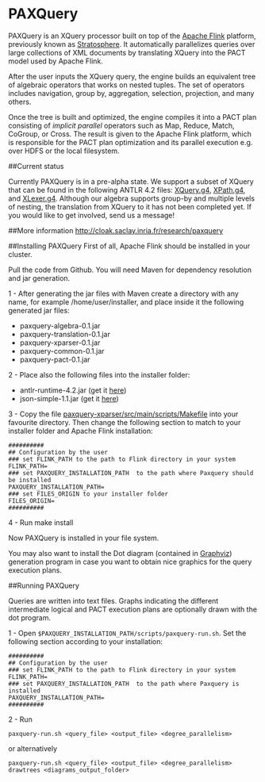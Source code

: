 # PAXQuery

PAXQuery is an XQuery processor built on top of the [Apache Flink](http://flink.apache.org/) platform, previously known as <a href="http://stratosphere.eu/" target="_blank">Stratosphere</a>. It automatically parallelizes queries over large collections of XML documents by translating XQuery into the PACT model used by Apache Flink.

After the user inputs the XQuery query, the engine builds an equivalent tree of algebraic operators that works on nested tuples. The set of operators includes navigation, group by, aggregation, selection, projection, and many others.

Once the tree is built and optimized, the engine compiles it into a PACT plan consisting of <em>implicit parallel</em> operators such as Map, Reduce, Match, CoGroup, or Cross. The result is given to the Apache Flink platform, which is responsible for the PACT plan optimization and its parallel execution e.g. over HDFS or the local filesystem.

##Current status

Currently PAXQuery is in a pre-alpha state. We support a subset of XQuery that can be found in the following ANTLR 4.2 files: [XQuery.g4](http://github.com/stratosphere/paxquery/blob/master/paxquery-xparser/src/main/java/fr/inria/oak/paxquery/xparser/XQuery.g4), [XPath.g4](https://github.com/stratosphere/paxquery/blob/master/paxquery-xparser/src/main/java/fr/inria/oak/paxquery/xparser/XPath.g4), and [XLexer.g4](https://github.com/stratosphere/paxquery/blob/master/paxquery-xparser/src/main/java/fr/inria/oak/paxquery/xparser/XLexer.g4). Although our algebra supports group-by and multiple levels of nesting, the translation from XQuery to it has not been completed yet. If you would like to get involved, send us a message!

##More information
http://cloak.saclay.inria.fr/research/paxquery

##Installing PAXQuery
First of all, Apache Flink should be installed in your cluster.

Pull the code from Github. You will need Maven for dependency resolution and jar generation.

1 - After generating the jar files with Maven create a directory with any name, for example /home/user/installer, and place inside it the following generated jar files:

- paxquery-algebra-0.1.jar
- paxquery-translation-0.1.jar
- paxquery-xparser-0.1.jar
- paxquery-common-0.1.jar
- paxquery-pact-0.1.jar

2 - Place also the following files into the installer folder:

- antlr-runtime-4.2.jar (get it [here](http://www.antlr.org/download/antlr-runtime-4.2.jar))
- json-simple-1.1.jar (get it [here](https://json-simple.googlecode.com/files/json_simple-1.1.jar))

3 - Copy the file [paxquery-xparser/src/main/scripts/Makefile](http://github.com/stratosphere/paxquery/blob/master/paxquery-xparser/src/main/scripts/Makefile) into your favourite directory. Then change the following section to match to your installer folder and Apache Flink installation:

```
##########
## Configuration by the user
### set FLINK_PATH to the path to Flink directory in your system
FLINK_PATH=
### set PAXQUERY_INSTALLATION_PATH  to the path where Paxquery should be installed
PAXQUERY_INSTALLATION_PATH=
### set FILES_ORIGIN to your installer folder
FILES_ORIGIN=
##########
```

4 - Run make install

Now PAXQuery is installed in your file system.

You may also want to install the Dot diagram (contained in [Graphviz](http://www.graphviz.org/)) generation program in case you want to obtain nice graphics for the query execution plans.

##Running PAXQuery

Queries are written into text files. Graphs indicating the different intermediate logical and PACT execution plans are optionally drawn with the dot program.

1 - Open ```$PAXQUERY_INSTALLATION_PATH/scripts/paxquery-run.sh```. Set the following section according to your installation:

```
##########
## Configuration by the user
### set FLINK_PATH to the path to Flink directory in your system
FLINK_PATH=
### set PAXQUERY_INSTALLATION_PATH  to the path where Paxquery is installed
PAXQUERY_INSTALLATION_PATH=
##########
```
2 - Run

```
paxquery-run.sh <query_file> <output_file> <degree_parallelism>
```

or alternatively

```
paxquery-run.sh <query_file> <output_file> <degree_parallelism> drawtrees <diagrams_output_folder>
```
